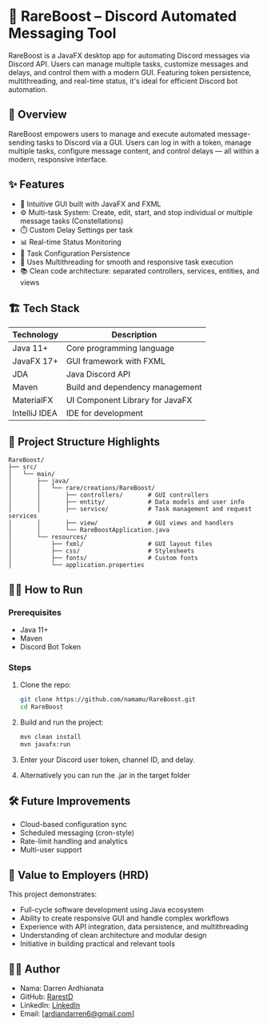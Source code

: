 
# 🌟 RareBoost – Discord Automated Messaging Tool

RareBoost is a JavaFX desktop app for automating Discord messages via Discord API. Users can manage multiple tasks, customize messages and delays, and control them with a modern GUI. Featuring token persistence, multithreading, and real-time status, it's ideal for efficient Discord bot automation.

## 🚀 Overview
RareBoost empowers users to manage and execute automated message-sending tasks to Discord via a GUI. Users can log in with a token, manage multiple tasks, configure message content, and control delays — all within a modern, responsive interface.

## ✨ Features
- 🎨 Intuitive GUI built with JavaFX and FXML
- ⚙️ Multi-task System: Create, edit, start, and stop individual or multiple message tasks (Constellations)
- ⏱️ Custom Delay Settings per task
- 📊 Real-time Status Monitoring
- 💾 Task Configuration Persistence
- 🧵 Uses Multithreading for smooth and responsive task execution
- 📚 Clean code architecture: separated controllers, services, entities, and views

## 🏗️ Tech Stack
| Technology       | Description                              |
|------------------|------------------------------------------|
| Java 11+         | Core programming language                |
| JavaFX 17+       | GUI framework with FXML                  |
| JDA              | Java Discord API                         |
| Maven            | Build and dependency management          |
| MaterialFX       | UI Component Library for JavaFX          |
| IntelliJ IDEA    | IDE for development                      |

## 📂 Project Structure Highlights
```
RareBoost/
├── src/
│   └── main/
│       ├── java/
│       │   └── rare/creations/RareBoost/
│       │       ├── controllers/       # GUI controllers
│       │       ├── entity/            # Data models and user info
│       │       ├── service/           # Task management and request services
│       │       ├── view/              # GUI views and handlers
│       │       └── RareBoostApplication.java
│       └── resources/
│           ├── fxml/                  # GUI layout files
│           ├── css/                   # Stylesheets
│           ├── fonts/                 # Custom fonts
│           └── application.properties
```

## 🧑‍💻 How to Run
### Prerequisites
- Java 11+
- Maven
- Discord Bot Token

### Steps
1. Clone the repo:
   ```bash
   git clone https://github.com/namamu/RareBoost.git
   cd RareBoost
   ```

2. Build and run the project:
   ```bash
   mvn clean install
   mvn javafx:run
   ```

3. Enter your Discord user token, channel ID, and delay.
4. Alternatively you can run the .jar in the target folder

## 🛠️ Future Improvements
- Cloud-based configuration sync
- Scheduled messaging (cron-style)
- Rate-limit handling and analytics
- Multi-user support

## 💼 Value to Employers (HRD)
This project demonstrates:
- Full-cycle software development using Java ecosystem
- Ability to create responsive GUI and handle complex workflows
- Experience with API integration, data persistence, and multithreading
- Understanding of clean architecture and modular design
- Initiative in building practical and relevant tools

## 👨‍💻 Author
- Nama: Darren Ardhianata
- GitHub: [RarestD](https://github.com/RarestD)
- LinkedIn: [LinkedIn](https://www.linkedin.com/in/darren-ardhianata-889b97226)
- Email: [ardiandarren6@gmail.com]
